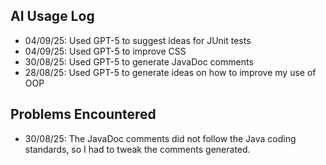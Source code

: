 ## AI Usage Log
- 04/09/25: Used GPT-5 to suggest ideas for JUnit tests
- 04/09/25: Used GPT-5 to improve CSS
- 30/08/25: Used GPT-5 to generate JavaDoc comments
- 28/08/25: Used GPT-5 to generate ideas on how to improve my use of OOP

## Problems Encountered
- 30/08/25: The JavaDoc comments did not follow the Java coding standards, so I had to tweak the comments generated.